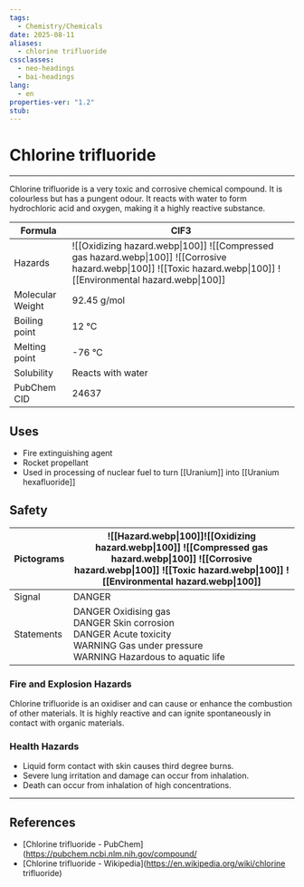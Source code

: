 ```yaml
---
tags:
  - Chemistry/Chemicals
date: 2025-08-11
aliases:
  - chlorine trifluoride
cssclasses:
  - neo-headings
  - bai-headings
lang:
  - en
properties-ver: "1.2"
stub:
---
```

 # Chlorine trifluoride

***

Chlorine trifluoride is a very toxic and corrosive chemical compound. It is colourless but has a pungent odour. It reacts with water to form hydrochloric acid and oxygen, making it a highly reactive substance.

| Formula          | ClF3                                                                                                                                                                 |
| ---------------- | -------------------------------------------------------------------------------------------------------------------------------------------------------------------- |
| Hazards          | ![[Oxidizing hazard.webp\|100]] ![[Compressed gas hazard.webp\|100]] ![[Corrosive hazard.webp\|100]] ![[Toxic hazard.webp\|100]] ![[Environmental hazard.webp\|100]] |
| Molecular Weight | 92.45 g/mol                                                                                                                                                          |
| Boiling point    | 12 °C                                                                                                                                                                |
| Melting point    | -76 °C                                                                                                                                                               |
| Solubility       | Reacts with water                                                                                                                                                    |
| PubChem CID      | 24637                                                                                                                                                                |

## Uses
- Fire extinguishing agent
- Rocket propellant
- Used in processing of nuclear fuel to turn [[Uranium]] into [[Uranium hexafluoride]]
## Safety

| Pictograms | ![[Hazard.webp\|100]]![[Oxidizing hazard.webp\|100]] ![[Compressed gas hazard.webp\|100]] ![[Corrosive hazard.webp\|100]] ![[Toxic hazard.webp\|100]] ![[Environmental hazard.webp\|100]] |
| ---------- | ----------------------------------------------------------------------------------------------------------------------------------------------------------------------------------------- |
| Signal     | DANGER                                                                                                                                                                                    |
| Statements | DANGER Oxidising gas<br>DANGER Skin corrosion<br>DANGER Acute toxicity<br>WARNING Gas under pressure<br>WARNING Hazardous to aquatic life                                                 |
### Fire and Explosion Hazards
Chlorine trifluoride is an oxidiser and can cause or enhance the combustion of other materials. It is highly reactive and can ignite spontaneously in contact with organic materials.
### Health Hazards
- Liquid form contact with skin causes third degree burns.
- Severe lung irritation and damage can occur from inhalation.
- Death can occur from inhalation of high concentrations.

***
## References
- [Chlorine trifluoride - PubChem](https://pubchem.ncbi.nlm.nih.gov/compound/
- [Chlorine trifluoride - Wikipedia](https://en.wikipedia.org/wiki/chlorine trifluoride)